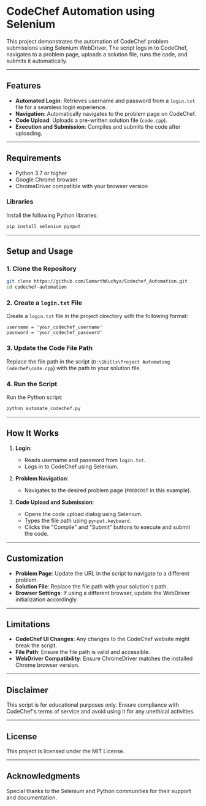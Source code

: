# CodeChef Automation using Selenium

This project demonstrates the automation of CodeChef problem submissions using Selenium WebDriver. The script logs in to CodeChef, navigates to a problem page, uploads a solution file, runs the code, and submits it automatically.

---

## Features
- **Automated Login**: Retrieves username and password from a `login.txt` file for a seamless login experience.
- **Navigation**: Automatically navigates to the problem page on CodeChef.
- **Code Upload**: Uploads a pre-written solution file (`code.cpp`).
- **Execution and Submission**: Compiles and submits the code after uploading.

---

## Requirements
- Python 3.7 or higher
- Google Chrome browser
- ChromeDriver compatible with your browser version

### Libraries
Install the following Python libraries:
```bash
pip install selenium pynput
```

---

## Setup and Usage

### 1. Clone the Repository
```bash
git clone https://github.com/SamarthKuchya/Codechef_Automation.git
cd codechef-automation
```

### 2. Create a `login.txt` File
Create a `login.txt` file in the project directory with the following format:
```
username = 'your_codechef_username'
password = 'your_codechef_password'
```

### 3. Update the Code File Path
Replace the file path in the script (`D:\Skills\Project Automating Codechef\code.cpp`) with the path to your solution file.

### 4. Run the Script
Run the Python script:
```bash
python automate_codechef.py
```

---

## How It Works
1. **Login**: 
   - Reads username and password from `login.txt`.
   - Logs in to CodeChef using Selenium.

2. **Problem Navigation**:
   - Navigates to the desired problem page (`FOODCOST` in this example).

3. **Code Upload and Submission**:
   - Opens the code upload dialog using Selenium.
   - Types the file path using `pynput.keyboard`.
   - Clicks the "Compile" and "Submit" buttons to execute and submit the code.

---

## Customization
- **Problem Page**: Update the URL in the script to navigate to a different problem.
- **Solution File**: Replace the file path with your solution's path.
- **Browser Settings**: If using a different browser, update the WebDriver initialization accordingly.

---

## Limitations
- **CodeChef UI Changes**: Any changes to the CodeChef website might break the script.
- **File Path**: Ensure the file path is valid and accessible.
- **WebDriver Compatibility**: Ensure ChromeDriver matches the installed Chrome browser version.

---

## Disclaimer
This script is for educational purposes only. Ensure compliance with CodeChef's terms of service and avoid using it for any unethical activities.

---

## License
This project is licensed under the MIT License.

---

## Acknowledgments
Special thanks to the Selenium and Python communities for their support and documentation.
